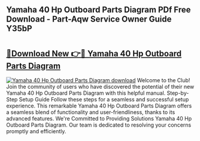 ## Yamaha 40 Hp Outboard Parts Diagram PDf Free Download - Part-Aqw Service Owner Guide Y35bP

# <h2><a href="http://dfncjl.blite.top/?on=Yamaha+40+Hp+Outboard+Parts+Diagram">🔗Download New 👉🔴 Yamaha 40 Hp Outboard Parts Diagram</a></h2>

[![Yamaha 40 Hp Outboard Parts Diagram download](https://i.imgur.com/lujVjoI.png)](http://dfncjl.blite.top/?on=Yamaha+40+Hp+Outboard+Parts+Diagram)
Welcome to the Club! Join the community of users who have discovered the potential of their new Yamaha 40 Hp Outboard Parts Diagram with this helpful manual. Step-by-Step Setup Guide Follow these steps for a seamless and successful setup experience. This remarkable Yamaha 40 Hp Outboard Parts Diagram offers a seamless blend of functionality and user-friendliness, thanks to its advanced features. We're Committed to Providing Solutions Yamaha 40 Hp Outboard Parts Diagram. Our team is dedicated to resolving your concerns promptly and efficiently.
